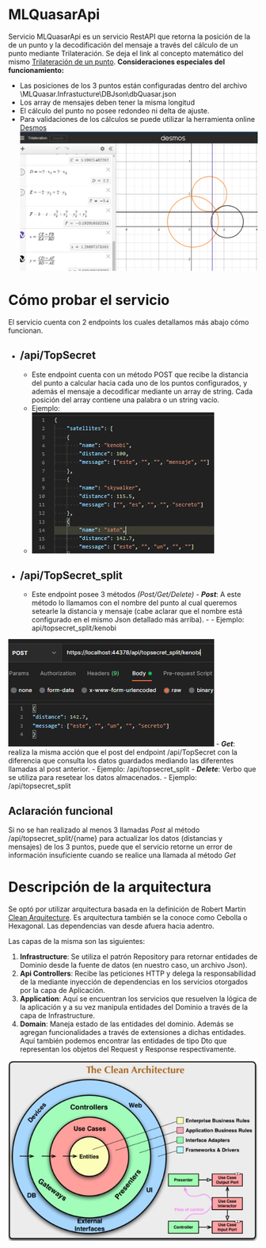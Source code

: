 # MLQuasarApi

Servicio MLQuasarApi  es un servicio RestAPI que retorna la posición de la de un punto y la decodificación del mensaje a través del cálculo de un punto mediante Trilateración. Se deja el link al concepto matemático del mismo [Trilateración de un punto](https://es.wikipedia.org/wiki/Trilateraci%C3%B3n).
**Consideraciones especiales del funcionamiento:**

 - Las posiciones de los 3 puntos están configuradas dentro del archivo \MLQuasar.Infrastucture\DBJson\dbQuasar.json
 - Los array de mensajes deben tener la misma longitud
 - El cálculo del punto no posee redondeo ni delta de ajuste.
 - Para validaciones de los cálculos se puede utilizar la herramienta online [Desmos](https://www.desmos.com/calculator/vdy4hafwyb?lang=es)
 ![Desmos Trilateration](https://github.com/frankristian/MLQuasarChallenge/blob/master/docs/img/img.PNG?raw=true)
 
    
# Cómo probar el servicio
El servicio cuenta con 2 endpoints  los cuales detallamos más abajo cómo funcionan.
 - /api/TopSecret
	 - 
	 - Este endpoint cuenta con  un método POST que recibe la distancia del punto a calcular hacia cada uno de los puntos configurados, y además el mensaje a decodificar mediante un array de string. Cada posición del array contiene una palabra o un string vacío.
	 - Ejemplo: 
	 - ![Post Ejemplo](https://github.com/frankristian/MLQuasarChallenge/blob/master/docs/img/Post1.PNG?raw=true)
 - /api/TopSecret_split
	 - 
	 - Este endpoint posee 3 métodos *(Post/Get/Delete)* 
			 - ***Post***: A este método lo llamamos con el nombre del punto al cual queremos setearle la distancia y mensaje (cabe aclarar que el nombre está configurado en el mismo Json detallado más arriba).
			 - 
			 - Ejemplo: api/topsecret_split/kenobi

![Post Parcial](https://github.com/frankristian/MLQuasarChallenge/blob/master/docs/img/Post2.PNG?raw=true)
			 - ***Get***: realiza la misma acción que el post del endpoint /api/TopSecret con la diferencia que consulta los datos guardados mediando las diferentes llamadas al post anterior. 
			- Ejemplo: /api/topsecret_split
		- ***Delete***: Verbo que se utiliza para resetear los datos almacenados.
			- Ejemplo: /api/topsecret_split

## Aclaración funcional
Si no se han realizado al menos 3 llamadas *Post* al método /api/topsecret_split/{name} para actualizar los datos (distancias y mensajes) de los 3 puntos, puede que el servicio retorne un error de información insuficiente cuando se realice una llamada al método *Get*

# Descripción de la arquitectura

Se optó por utilizar arquitectura basada en la definición de Robert Martin [Clean Arquitecture](https://blog.cleancoder.com/uncle-bob/2012/08/13/the-clean-architecture.html). Es arquitectura también se la conoce como Cebolla o Hexagonal. 
Las dependencias van desde afuera hacia adentro.

Las capas de la misma son las siguientes:
 1. **Infrastructure**: Se utiliza el patrón Repository para retornar entidades de Dominio desde la fuente de datos (en nuestro caso, un archivo Json).
 2. **Api Controllers**: Recibe las peticiones HTTP y delega la responsabilidad de la mediante inyección de dependencias en los servicios otorgados por la capa de Aplicación.
 3. **Application**: Aquí se encuentran los servicios que resuelven la lógica de la aplicación y a su vez manipula entidades del Dominio a través de la capa de Infrastructure.  
 4. **Domain**: Maneja estado de las entidades del dominio. Además se agregan funcionalidades a través de extensiones a dichas entidades. Aquí también podemos encontrar las entidades de tipo Dto que representan los objetos del Request y Response respectivamente.
 
![CleanArquitecture](https://github.com/frankristian/MLQuasarChallenge/blob/master/docs/img/CleanArquitecture.PNG?raw=true)

